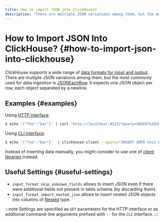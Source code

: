 ```yaml
---
title: How to import JSON into ClickHouse?
description: "There are multiple JSON variations among them, but the most commonly used for data ingestion is JSONEachRow. It expects one JSON object per row, each object separated by a newline."
---
```


# How to Import JSON Into ClickHouse? {#how-to-import-json-into-clickhouse}

ClickHouse supports a wide range of [data formats for input and output](../docs/en/interfaces/formats/). There are multiple JSON variations among them, but the most commonly used for data ingestion is [JSONEachRow](../docs/en/interfaces/formats/#jsoneachrow). It expects one JSON object per row, each object separated by a newline.

## Examples {#examples}

Using [HTTP interface](../docs/en/interfaces/http/):

``` bash
$ echo '{"foo":"bar"}' | curl 'http://localhost:8123/?query=INSERT%20INTO%20test%20FORMAT%20JSONEachRow' --data-binary @-
```

Using [CLI interface](../docs/en/interfaces/cli/):

``` bash
$ echo '{"foo":"bar"}'  | clickhouse-client --query="INSERT INTO test FORMAT JSONEachRow"
```

Instead of inserting data manually, you might consider to use one of [client libraries](../docs/en/interfaces/) instead.

## Useful Settings {#useful-settings}

-   `input_format_skip_unknown_fields` allows to insert JSON even if there were additional fields not present in table schema (by discarding them).
-   `input_format_import_nested_json` allows to insert nested JSON objects into columns of [Nested](../docs/en/sql-reference/data-types/nested-data-structures/nested/) type.

:::note
Settings are specified as `GET` parameters for the HTTP interface or as additional command-line arguments prefixed with `--` for the `CLI` interface.
:::